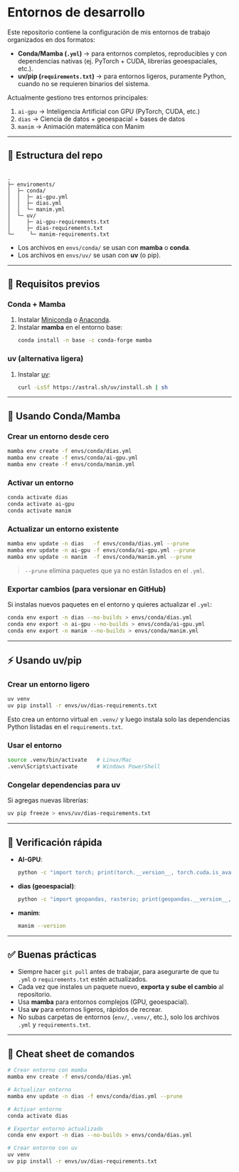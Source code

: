 # Entornos de desarrollo

Este repositorio contiene la configuración de mis entornos de trabajo organizados en dos formatos:

- **Conda/Mamba (`.yml`)** → para entornos completos, reproducibles y con dependencias nativas (ej. PyTorch + CUDA, librerías geoespaciales, etc.).
- **uv/pip (`requirements.txt`)** → para entornos ligeros, puramente Python, cuando no se requieren binarios del sistema.

Actualmente gestiono tres entornos principales:

1. `ai-gpu` → Inteligencia Artificial con GPU (PyTorch, CUDA, etc.)
2. `dias` → Ciencia de datos + geoespacial + bases de datos
3. `manim` → Animación matemática con Manim

---

## 📂 Estructura del repo

```

.
├─ enviroments/
│  ├─ conda/
│  │  ├─ ai-gpu.yml
│  │  ├─ dias.yml
│  │  └─ manim.yml
│  └─ uv/
│     ├─ ai-gpu-requirements.txt
│     ├─ dias-requirements.txt
└─     └─ manim-requirements.txt

````

- Los archivos en `envs/conda/` se usan con **mamba** o **conda**.  
- Los archivos en `envs/uv/` se usan con **uv** (o pip).  

---

## 🚀 Requisitos previos

### Conda + Mamba
1. Instalar [Miniconda](https://docs.conda.io/en/latest/miniconda.html) o [Anaconda](https://www.anaconda.com/).
2. Instalar **mamba** en el entorno base:
   ```bash
   conda install -n base -c conda-forge mamba
   ````

### uv (alternativa ligera)

1. Instalar [uv](https://docs.astral.sh/uv/):

   ```bash
   curl -LsSf https://astral.sh/uv/install.sh | sh
   ```

---

## 🐍 Usando Conda/Mamba

### Crear un entorno desde cero

```bash
mamba env create -f envs/conda/dias.yml
mamba env create -f envs/conda/ai-gpu.yml
mamba env create -f envs/conda/manim.yml
```

### Activar un entorno

```bash
conda activate dias
conda activate ai-gpu
conda activate manim
```

### Actualizar un entorno existente

```bash
mamba env update -n dias   -f envs/conda/dias.yml --prune
mamba env update -n ai-gpu -f envs/conda/ai-gpu.yml --prune
mamba env update -n manim  -f envs/conda/manim.yml --prune
```

> `--prune` elimina paquetes que ya no están listados en el `.yml`.

### Exportar cambios (para versionar en GitHub)

Si instalas nuevos paquetes en el entorno y quieres actualizar el `.yml`:

```bash
conda env export -n dias --no-builds > envs/conda/dias.yml
conda env export -n ai-gpu --no-builds > envs/conda/ai-gpu.yml
conda env export -n manim --no-builds > envs/conda/manim.yml
```

---

## ⚡ Usando uv/pip

### Crear un entorno ligero

```bash
uv venv
uv pip install -r envs/uv/dias-requirements.txt
```

Esto crea un entorno virtual en `.venv/` y luego instala solo las dependencias Python listadas en el `requirements.txt`.

### Usar el entorno

```bash
source .venv/bin/activate   # Linux/Mac
.venv\Scripts\activate      # Windows PowerShell
```

### Congelar dependencias para uv

Si agregas nuevas librerías:

```bash
uv pip freeze > envs/uv/dias-requirements.txt
```

---

## 🔎 Verificación rápida

* **AI-GPU**:

  ```bash
  python -c "import torch; print(torch.__version__, torch.cuda.is_available())"
  ```

* **dias (geoespacial)**:

  ```bash
  python -c "import geopandas, rasterio; print(geopandas.__version__, rasterio.__version__)"
  ```

* **manim**:

  ```bash
  manim --version
  ```

---

## ✅ Buenas prácticas

* Siempre hacer `git pull` antes de trabajar, para asegurarte de que tu `.yml` o `requirements.txt` estén actualizados.
* Cada vez que instales un paquete nuevo, **exporta y sube el cambio** al repositorio.
* Usa **mamba** para entornos complejos (GPU, geoespacial).
* Usa **uv** para entornos ligeros, rápidos de recrear.
* No subas carpetas de entornos (`env/`, `.venv/`, etc.), solo los archivos `.yml` y `requirements.txt`.

---

## 📌 Cheat sheet de comandos

```bash
# Crear entorno con mamba
mamba env create -f envs/conda/dias.yml

# Actualizar entorno
mamba env update -n dias -f envs/conda/dias.yml --prune

# Activar entorno
conda activate dias

# Exportar entorno actualizado
conda env export -n dias --no-builds > envs/conda/dias.yml

# Crear entorno con uv
uv venv
uv pip install -r envs/uv/dias-requirements.txt
```

